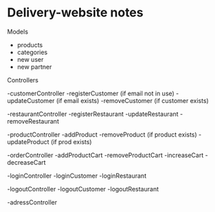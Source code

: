# Delivery-website notes


Models

- products
- categories
- new user
- new partner

Controllers



-customerController
    -registerCustomer (if email not in use)
    -updateCustomer (if email exists)
    -removeCustomer (if customer exists)

-restaurantController
    -registerRestaurant 
    -updateRestaurant
    -removeRestaurant


-productController
    -addProduct 
    -removeProduct (if product exists)
    -updateProduct (if prod exists)

-orderController
    -addProductCart
    -removeProductCart
    -increaseCart
    -decreaseCart

-loginController
    -loginCustomer
    -loginRestaurant

-logoutController
    -logoutCustomer
    -logoutRestaurant

-adressController
    







